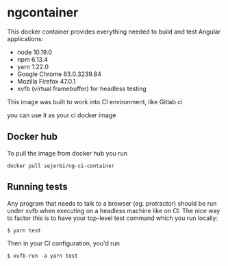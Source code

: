 # ngcontainer

This docker container provides everything needed to build and test Angular applications:

- node 10.19.0
- npm 6.13.4
- yarn 1.22.0
- Google Chrome 63.0.3239.84
- Mozilla Firefox 47.0.1
- xvfb (virtual framebuffer) for headless testing

This image was built to work into CI environment, like Gitlab ci

you can use it as your ci docker image

## Docker hub

To pull the image from docker hub you run

```
docker pull sejerbi/ng-ci-container
```

## Running tests

Any program that needs to talk to a browser (eg. protractor) should be run under xvfb when executing on a headless machine like on CI. The nice way to factor this is to have your top-level test command which you run locally:

```
$ yarn test
```

Then in your CI configuration, you'd run

```
$ xvfb-run -a yarn test
```
